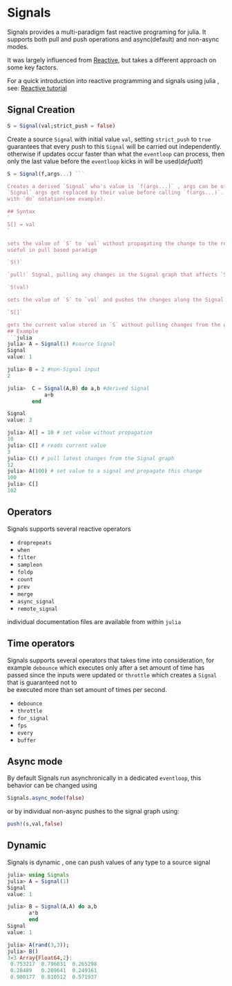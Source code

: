 # Signals
Signals provides a multi-paradigm fast reactive programing for julia.
It supports both pull and push operations and async(default) and non-async modes.

It was largely influenced from [Reactive](https://github.com/JuliaGizmos/Reactive.jl), but takes a different approach on some key factors.

For a quick introduction into reactive programming and signals using julia , see:
[Reactive tutorial](http://juliagizmos.github.io/Reactive.jl/)

## Signal Creation
```julia
S = Signal(val;strict_push = false)
```
Create a source `Signal` with initial value `val`, setting
`strict_push` to `true` guarantees that every push to this `Signal`
will be carried out independently. otherwise if updates occur faster than what the `eventloop`
can process, then only the last value before the `eventloop` kicks in will be used(*defualt*)

```julia
S = Signal(f,args...) ```

Creates a derived `Signal` who's value is `f(args...)` , args can be of any type
`Signal` args get replaced by their value before calling `f(args...)`. reads best with
with `do` notation(see example).

## Syntax
`
S[] = val
`

sets the value of `S` to `val` without propagating the change to the rest of the signal graph,
useful in pull based paradigm

`S()`

`pull!` Signal, pulling any changes in the Signal graph that affects `S`

`S(val)

sets the value of `S` to `val` and pushes the changes along the Signal graph

`S[]`

gets the current value stored in `S` without pulling changes from the graph
## Example
```julia
julia> A = Signal(1) #source Signal
Signal
value: 1

julia> B = 2 #non-Signal input
2

julia>  C = Signal(A,B) do a,b #derived Signal
            a+b
        end

Signal
value: 3

julia> A[] = 10 # set value without propagation
10
julia> C[] # reads current value
3
julia> C() # pull latest changes from the Signal graph
12
julia> A(100) # set value to a signal and propagate this change
100
julia> C[]
102
```

## Operators
Signals supports several reactive operators
 * `droprepeats`
 * `when`
 * `filter`
 * `sampleon`
 * `foldp`
 * `count`
 * `prev`
 * `merge`
 * `async_signal`
 * `remote_signal`


individual documentation files are available from within `julia`

## Time operators
Signals supports several operators that takes time into consideration, for example `debounce` which executes only after a set amount of time has passed since the inputs were updated or `throttle` which creates a `Signal` that is guaranteed not to   
be executed more than set amount of times per second.
* `debounce`
* `throttle`
* `for_signal`
* `fps`
* `every`
* `buffer`

## Async mode
By default Signals run asynchronically in a dedicated `eventloop`, this behavior can be changed using
```julia
Signals.async_mode(false)
```
or by individual non-async pushes to the signal graph using:
```julia
push!(s,val,false)
```

## Dynamic
Signals is dynamic , one can push values of any type to a source signal
```julia
julia> using Signals
julia> A = Signal(1)
Signal  
value: 1

julia> B = Signal(A,A) do a,b
       a*b
       end
Signal  
value: 1

julia> A(rand(3,3));
julia> B()
3×3 Array{Float64,2}:
 0.753217  0.796031  0.265298
 0.28489   0.209641  0.249161
 0.980177  0.810512  0.571937
```
